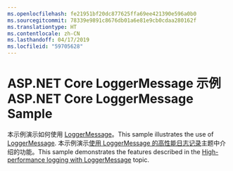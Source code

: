 ```yaml
---
ms.openlocfilehash: fe21951bf20dc877625ffa69ee421390e596a0b0
ms.sourcegitcommit: 78339e9891c8676db01a6e81e9cb0cdaa280162f
ms.translationtype: HT
ms.contentlocale: zh-CN
ms.lasthandoff: 04/17/2019
ms.locfileid: "59705628"
---
```

# <a name="aspnet-core-loggermessage-sample"></a><span data-ttu-id="19f08-101">ASP.NET Core LoggerMessage 示例</span><span class="sxs-lookup"><span data-stu-id="19f08-101">ASP.NET Core LoggerMessage Sample</span></span>

<span data-ttu-id="19f08-102">本示例演示如何使用 [LoggerMessage](https://docs.microsoft.com/dotnet/api/microsoft.extensions.logging.loggermessage)。</span><span class="sxs-lookup"><span data-stu-id="19f08-102">This sample illustrates the use of [LoggerMessage](https://docs.microsoft.com/dotnet/api/microsoft.extensions.logging.loggermessage).</span></span> <span data-ttu-id="19f08-103">本示例演示[使用 LoggerMessage 的高性能日志记录](https://docs.microsoft.com/aspnet/core/fundamentals/logging/loggermessage)主题中介绍的功能。</span><span class="sxs-lookup"><span data-stu-id="19f08-103">This sample demonstrates the features described in the [High-performance logging with LoggerMessage](https://docs.microsoft.com/aspnet/core/fundamentals/logging/loggermessage) topic.</span></span>

